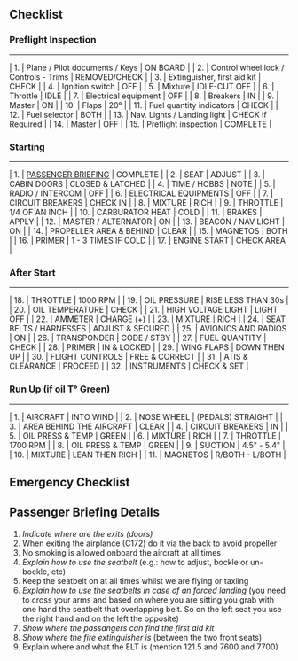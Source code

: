 

## Checklist
### Preflight Inspection

--------------------------------------------------
| 1. | Plane / Pilot documents / Keys | ON BOARD |
| 2. | Control wheel lock / Controls - Trims | REMOVED/CHECK |
| 3. | Extinguisher, first aid kit | CHECK |
| 4. | Ignition switch | OFF |
| 5. | Mixture | IDLE-CUT OFF |
| 6. | Throttle | IDLE |
| 7. | Electrical equipment | OFF |
| 8. | Breakers | IN |
| 9. | Master | ON |
| 10. | Flaps | 20° |
| 11. | Fuel quantity indicators | CHECK |
| 12. | Fuel selector | BOTH |
| 13. | Nav. Lights / Landing light | CHECK If Required |
| 14. | Master | OFF |
| 15. | Preflight inspection | COMPLETE |

### Starting

---------------------------------------------------------------------
| 1. | [PASSENGER BRIEFING](#passenger-briefing-details) | COMPLETE |
| 2. | SEAT | ADJUST |
| 3. | CABIN DOORS | CLOSED & LATCHED |
| 4. | TIME / HOBBS | NOTE |
| 5. | RADIO / INTERCOM | OFF |
| 6. | ELECTRICAL EQUIPMENTS | OFF |
| 7. | CIRCUIT BREAKERS | CHECK IN |
| 8. | MIXTURE | RICH |
| 9. | THROTTLE | 1/4  OF AN INCH |
| 10. | CARBURATOR HEAT | COLD |
| 11. | BRAKES | APPLY |
| 12. | MASTER / ALTERNATOR | ON |
| 13. | BEACON / NAV LIGHT | ON |
| 14. | PROPELLER AREA & BEHIND | CLEAR |
| 15. | MAGNETOS | BOTH |
| 16. | PRIMER | 1 - 3 TIMES IF COLD |
| 17. | ENGINE START | CHECK AREA |

### After Start

--------------------------------
| 18. | THROTTLE | 1000 RPM |
| 19. | OIL PRESSURE | RISE LESS THAN 30s |
| 20. | OIL TEMPERATURE | CHECK |
| 21. | HIGH VOLTAGE LIGHT | LIGHT OFF |
| 22. | AMMETER | CHARGE (+) |
| 23. | MIXTURE | RICH |
| 24. | SEAT BELTS / HARNESSES | ADJUST & SECURED |
| 25. | AVIONICS AND RADIOS | ON |
| 26. | TRANSPONDER | CODE / STBY |
| 27. | FUEL QUANTITY | CHECK |
| 28. | PRIMER | IN & LOCKED |
| 29. | WING FLAPS | DOWN THEN UP |
| 30. | FLIGHT CONTROLS | FREE & CORRECT |
| 31. | ATIS & CLEARANCE | PROCEED |
| 32. | INSTRUMENTS | CHECK & SET |

### Run Up (if oil T° Green)

-------------------------------
| 1. | AIRCRAFT | INTO WIND |
| 2. | NOSE WHEEL | (PEDALS) STRAIGHT |
| 3. | AREA BEHIND THE AIRCRAFT | CLEAR |
| 4. | CIRCUIT BREAKERS | IN |
| 5. | OIL PRESS & TEMP | GREEN |
| 6. | MIXTURE | RICH |
| 7. | THROTTLE | 1700 RPM |
| 8. | OIL PRESS & TEMP | GREEN |
| 9. | SUCTION | 4.5" - 5.4" |
| 10. | MIXTURE | LEAN THEN RICH |
| 11. | MAGNETOS | R/BOTH - L/BOTH |

## Emergency Checklist

## Passenger Briefing Details
1. *Indicate where are the exits (doors)*
2. When exiting the airplance (C172) do it via the back to avoid propeller
3. No smoking is allowed onboard the aircraft at all times
4. *Explain how to use the seatbelt* (e.g.: how to adjust, bockle or un-bockle, etc)
5. Keep the seatbelt on at all times whilst we are flying or taxiing
6. *Explain how to use the seatbelts in case of an forced landing* (you need to cross your arms and based on where you are sitting you grab with one hand the seatbelt that overlapping belt. So on the left seat you use the right hand and on the left the opposite)
7. *Show where the passangers can find the first aid kit*
8. *Show where the fire extinguisher is* (between the two front seats)
9. Explain where and what the ELT is (mention 121.5 and 7600 and 7700)
